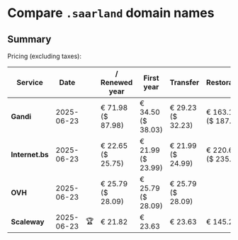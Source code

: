 # Compare `.saarland` domain names

## Summary

Pricing (excluding taxes):

| Service | Date |  | / Renewed year | First year | Transfer | Restoration |
|--|--|--|--|--|--|--|
| **Gandi** | 2025-06-23 |  | € 71.98<br>($ 87.98) | € 34.50<br>($ 38.03) | € 29.23<br>($ 32.23) | € 163.16<br>($ 187.63) |
| **Internet.bs** | 2025-06-23 |  | € 22.65<br>($ 25.75) | € 21.99<br>($ 23.99) | € 21.99<br>($ 24.99) | € 220.69<br>($ 235.39) |
| **OVH** | 2025-06-23 |  | € 25.79<br>($ 28.09) | € 25.79<br>($ 28.09) | € 25.79<br>($ 28.09) |  |
| **Scaleway** | 2025-06-23 | 🏆 | € 21.82 | € 23.63 | € 23.63 | € 145.26 |
